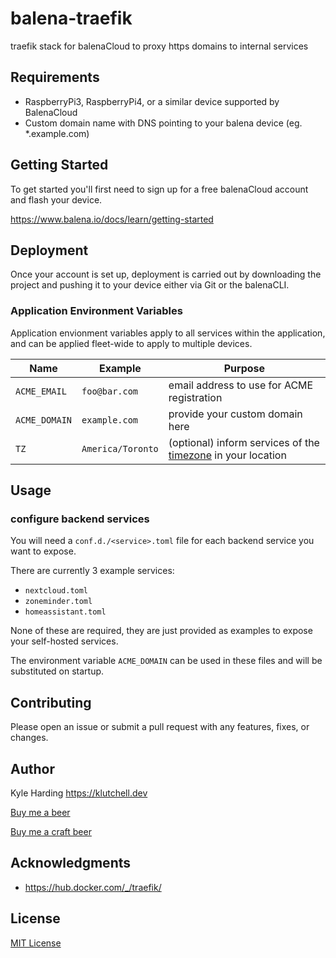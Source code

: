 # balena-traefik

traefik stack for balenaCloud to proxy https domains to internal services

## Requirements

- RaspberryPi3, RaspberryPi4, or a similar device supported by BalenaCloud
- Custom domain name with DNS pointing to your balena device (eg. *.example.com)

## Getting Started

To get started you'll first need to sign up for a free balenaCloud account and flash your device.

<https://www.balena.io/docs/learn/getting-started>

## Deployment

Once your account is set up, deployment is carried out by downloading the project and pushing it to your device either via Git or the balenaCLI.

### Application Environment Variables

Application envionment variables apply to all services within the application, and can be applied fleet-wide to apply to multiple devices.

|Name|Example|Purpose|
|---|---|---|
|`ACME_EMAIL`|`foo@bar.com`|email address to use for ACME registration|
|`ACME_DOMAIN`|`example.com`|provide your custom domain here|
|`TZ`|`America/Toronto`|(optional) inform services of the [timezone](https://en.wikipedia.org/wiki/List_of_tz_database_time_zones) in your location|

## Usage

### configure backend services

You will need a `conf.d./<service>.toml` file for each backend service you want to expose.

There are currently 3 example services:

- `nextcloud.toml`
- `zoneminder.toml`
- `homeassistant.toml`

None of these are required, they are just provided as examples to expose your self-hosted services.

The environment variable `ACME_DOMAIN` can be used in these files and will be substituted on startup.

## Contributing

Please open an issue or submit a pull request with any features, fixes, or changes.

## Author

Kyle Harding <https://klutchell.dev>

[Buy me a beer](https://kyles-tip-jar.myshopify.com/cart/31356319498262:1?channel=buy_button)

[Buy me a craft beer](https://kyles-tip-jar.myshopify.com/cart/31356317859862:1?channel=buy_button)

## Acknowledgments

- <https://hub.docker.com/_/traefik/>

## License

[MIT License](./LICENSE)
